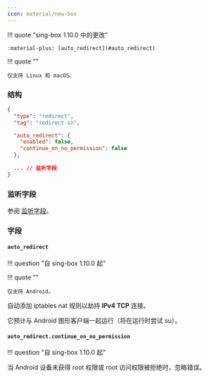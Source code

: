 ```yaml
---
icon: material/new-box
---
```


!!! quote "sing-box 1.10.0 中的更改"

    :material-plus: [auto_redirect](#auto_redirect)

!!! quote ""

    仅支持 Linux 和 macOS。

### 结构

```json
{
  "type": "redirect",
  "tag": "redirect-in",

  "auto_redirect": {
    "enabled": false,
    "continue_on_no_permission": false
  },
  
  ... // 监听字段
}
```

### 监听字段

参阅 [监听字段](/zh/configuration/shared/listen/)。

### 字段

#### `auto_redirect`

!!! question "自 sing-box 1.10.0 起"

!!! quote ""

    仅支持 Android。

自动添加 iptables nat 规则以劫持 **IPv4 TCP** 连接。

它预计与 Android 图形客户端一起运行（将在运行时尝试 su）。

#### `auto_redirect.continue_on_no_permission`

!!! question "自 sing-box 1.10.0 起"

当 Android 设备未获得 root 权限或 root 访问权限被拒绝时，忽略错误。
